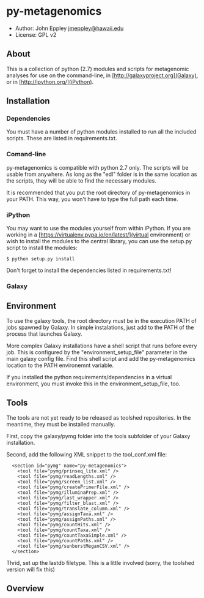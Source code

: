 py-metagenomics
===============

- Author: John Eppley <jmeppley@hawaii.edu>
- License: GPL v2

About
-----
This is a collection of python (2.7) modules and scripts for metagenomic analyses for use on the command-line, in [http://galaxyproject.org](Galaxy), or in [http://ipython.org/](iPython).

Installation
------------
### Dependencies ###
You must have a number of python modules installed to run all the included scripts. These are listed in requirements.txt. 

### Comand-line ###
py-metagenomics is compatible with python 2.7 only. The scripts will be usable from anywhere. As long as the "edl" folder is in the same location as the scripts, they will be able to find the necessary modules.

It is recommended that you put the root directory of py-metagenomics in your PATH. This way, you won't have to type the full path each time.

### iPython ###
You may want to use the modules yourself from within iPython. If you are working in a [https://virtualenv.pypa.io/en/latest/](virtual environment) or wish to install the modules to the central library, you can use the setup.py script to install the modules:

    $ python setup.py install

Don't forget to install the dependencies listed in requirements.txt!

### Galaxy ###
## Environment ##
To use the galaxy tools, the root directory must be in the execution PATH of jobs spawned by Galaxy. In simple instalations, just add to the PATH of the process that launches Galaxy. 

More complex Galaxy installations have a shell script that runs before every job. This is configured by the "environment_setup_file" parameter in the main galaxy config file. Find this shell script and add the py-metagenomics location to the PATH environemnt variable. 

If you installed the python requirements/dependencies in a virtual environment, you must invoke this in the environment_setup_file, too.

## Tools ##
The tools are not yet ready to be released as toolshed repositories. In the meantime, they must be installed manually. 

First, copy the galaxy/pymg folder into the tools subfolder of your Galaxy installation. 

Second, add the following XML snippet to the tool_conf.xml file:

```
  <section id="pymg" name="py-metagenomics">
    <tool file="pymg/prinseq_lite.xml" />
    <tool file="pymg/readLengths.xml" />
    <tool file="pymg/screen_list.xml" />
    <tool file="pymg/createPrimerFile.xml" />
    <tool file="pymg/illuminaPrep.xml" />
    <tool file="pymg/last_wrapper.xml" />
    <tool file="pymg/filter_blast.xml" />
    <tool file="pymg/translate_column.xml" />
    <tool file="pymg/assignTaxa.xml" />
    <tool file="pymg/assignPaths.xml" />
    <tool file="pymg/countHits.xml" />
    <tool file="pymg/countTaxa.xml" />
    <tool file="pymg/countTaxaSimple.xml" />
    <tool file="pymg/countPaths.xml" />
    <tool file="pymg/sunburstMeganCSV.xml" />
  </section>
```

Thrid, set up the lastdb filetype. This is a little involved (sorry, the toolshed version will fix this)



Overview
--------


